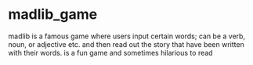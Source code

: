 # madlib_game
madlib is a famous game where users input certain words; can be a verb, noun, or adjective etc. and then read out the story that have been written with their words. is a fun game and sometimes hilarious to read 
